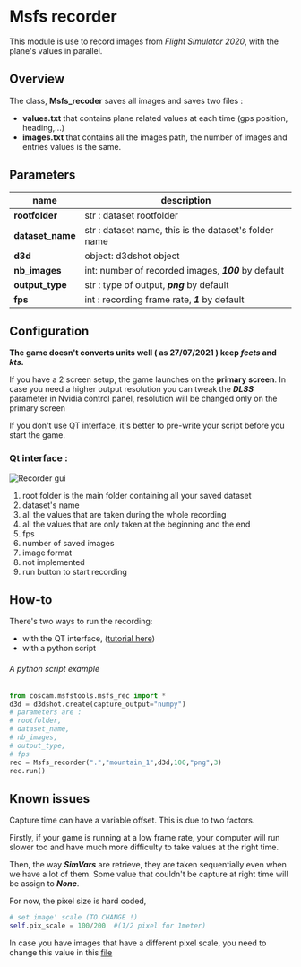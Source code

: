 # Msfs recorder
This module is use to record images from *Flight Simulator 2020*, with the plane's values in parallel.
## Overview 
The class, **Msfs_recoder** saves all images and saves two files :
- **values.txt** that contains plane related values at each time (gps position, heading,...)
- **images.txt** that contains all the images path, the number of images and entries values is the same.

## Parameters
| name | description |
|--|--|
| **rootfolder** | str : dataset rootfolder |
| **dataset_name** | str : dataset name, this is the dataset's folder name |
| **d3d** | object: d3dshot object |
| **nb_images** | int: number of recorded images, ***100*** by default |
| **output_type** | str : type of output, ***png*** by default  |
| **fps** | int : recording frame rate, ***1*** by default |

## Configuration
**The game doesn't converts units well ( as 27/07/2021 ) keep *feets* and *kts*.**

If you have a 2 screen setup, the game launches on the **primary screen**.
In case you need a higher output resolution you can tweak the ***DLSS*** parameter in Nvidia control panel, resolution will be changed only on the primary screen

If you don't use QT interface, it's better to pre-write your script before you start the game.
### Qt interface :

![Recorder gui](E:\CodeClean\all_cose_tools\coscam\readmes\rec_gui_editr.png)
1. root folder is the main folder containing all your saved dataset
2. dataset's name
3. all the values that are taken during the whole recording
4. all the values that are only taken at the beginning and the end
5.  fps
6. number of saved images
7. image format
8. not implemented
9. run button to start recording
## How-to
There's two ways to run the recording:
- with the QT interface, ([tutorial here](msfs_recorder_howto.md))
- with a python script

###### A python script example

```python
from coscam.msfstools.msfs_rec import *
d3d = d3dshot.create(capture_output="numpy")
# parameters are :
# rootfolder,
# dataset_name,
# nb_images,
# output_type,
# fps
rec = Msfs_recorder(".","mountain_1",d3d,100,"png",3)
rec.run()
```



## Known issues
Capture time can have a variable offset. This is due to two factors.

Firstly, if your game is running at a low frame rate, your computer will run slower too and have much more difficulty to take values at the right time. 

Then, the way ***SimVars*** are retrieve, they are taken sequentially even when we have a lot of them. Some value that couldn't be capture at right time will be assign to ***None***.

For now, the pixel size is hard coded, 

```python
# set image' scale (TO CHANGE !)
self.pix_scale = 100/200  #(1/2 pixel for 1meter)
```

In case you have images that have a different pixel scale, you need to change this value in this [file](../msfstools/msfs_rec.py)
